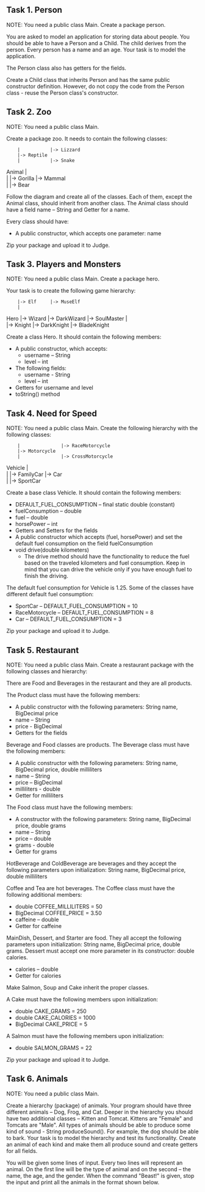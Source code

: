 ## Task 1. Person

NOTE: You need a public class Main. Create a package person.

You are asked to model an application for storing data about people. You should be able to have a Person and a Child. The child derives from the person. Every person has a name and an age. Your task is to model the application.

The Person class also has getters for the fields.

Create a Child class that inherits Person and has the same public constructor definition. However, do not copy the code from the Person class - reuse the Person class's constructor.



## Task 2. Zoo

NOTE: You need a public class Main.

Create a package zoo. It needs to contain the following classes:

		|			|-> Lizzard
		|-> Reptile 
		|			|-> Snake
Animal  |				
		|			|-> Gorilla
		|-> Mammal  
		|			|-> Bear

Follow the diagram and create all of the classes. Each of them, except the Animal class, should inherit from another class. The Animal class should have a field name – String and Getter for a name.

Every class should have:
- A public constructor, which accepts one parameter: name

Zip your package and upload it to Judge.



## Task 3. Players and Monsters

NOTE: You need a public class Main. Create a package hero.

Your task is to create the following game hierarchy:

		|-> Elf     |-> MuseElf
  		|				
Hero	|-> Wizard  |-> DarkWizard  |-> SoulMaster
		|		
		|-> Knight  |-> DarkKnight  |-> BladeKnight
		
Create a class Hero. It should contain the following members:
- A public constructor, which accepts:
	- username – String
	- level – int
- The following fields:
	- username - String
	- level – int
- Getters for username and level
- toString() method



## Task 4. Need for Speed

NOTE: You need a public class Main. Create the following hierarchy with the following classes:

		|				|-> RaceMotorcycle
		|-> Motorcycle 
		|				|-> CrossMotorcycle
Vehicle |				
		|				|-> FamilyCar
		|-> Car  
		|				|-> SportCar

Create a base class Vehicle. It should contain the following members:
- DEFAULT_FUEL_CONSUMPTION – final static double (constant)
- fuelConsumption – double
- fuel – double
- horsePower – int
- Getters and Setters for the fields
- A public constructor which accepts (fuel, horsePower) and set the default fuel consumption on the field fuelConsumption
- void drive(double kilometers)
	- The drive method should have the functionality to reduce the fuel based on the traveled kilometers and fuel consumption. Keep in mind that you can drive the vehicle only if you have enough fuel to finish the driving.

The default fuel consumption for Vehicle is 1.25. Some of the classes have different default fuel consumption:
- SportCar – DEFAULT_FUEL_CONSUMPTION = 10
- RaceMotorcycle – DEFAULT_FUEL_CONSUMPTION = 8
- Car – DEFAULT_FUEL_CONSUMPTION = 3

Zip your package and upload it to Judge.



## Task 5. Restaurant

NOTE: You need a public class Main. Create a restaurant package with the following classes and hierarchy:

There are Food and Beverages in the restaurant and they are all products.

The Product class must have the following members:
- A public constructor with the following parameters: String name, BigDecimal price
- name – String
- price - BigDecimal
- Getters for the fields

Beverage and Food classes are products. The Beverage class must have the following members:
- A public constructor with the following parameters: String name, BigDecimal price, double milliliters
- name – String
- price – BigDecimal
- milliliters - double
- Getter for milliliters

The Food class must have the following members:
- A constructor with the following parameters: String name, BigDecimal price, double grams
- name – String
- price – double
- grams - double
- Getter for grams

HotBeverage and ColdBeverage are beverages and they accept the following parameters upon initialization: String name, BigDecimal price, double milliliters

Coffee and Tea are hot beverages. The Coffee class must have the following additional members:
- double COFFEE_MILLILITERS = 50
- BigDecimal COFFEE_PRICE = 3.50
- caffeine – double
- Getter for caffeine

MainDish, Dessert, and Starter are food. They all accept the following parameters upon initialization: String name, BigDecimal price, double grams. Dessert must accept one more parameter in its constructor: double calories.
- calories – double
- Getter for calories

Make Salmon, Soup and Cake inherit the proper classes.

A Cake must have the following members upon initialization:
- double CAKE_GRAMS = 250
- double CAKE_CALORIES = 1000
- BigDecimal CAKE_PRICE = 5

A Salmon must have the following members upon initialization:
- double SALMON_GRAMS = 22

Zip your package and upload it to Judge.



## Task 6. Animals

NOTE: You need a public class Main.

Create a hierarchy (package) of animals. Your program should have three different animals – Dog, Frog, and Cat. Deeper in the hierarchy you should have two additional classes – Kitten and Tomcat. Kittens are "Female" and Tomcats are "Male". All types of animals should be able to produce some kind of sound - String produceSound(). For example, the dog should be able to bark. Your task is to model the hierarchy and test its functionality. Create an animal of each kind and make them all produce sound and create getters for all fields.

You will be given some lines of input. Every two lines will represent an animal. On the first line will be the type of animal and on the second – the name, the age, and the gender. When the command "Beast!" is given, stop the input and print all the animals in the format shown below.		